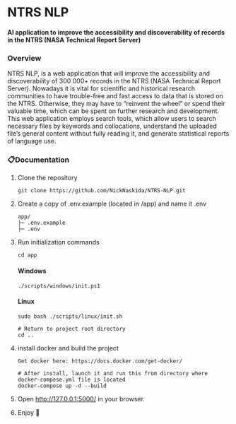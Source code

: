 # NTRS NLP
#### AI application to improve the accessibility and discoverability of records in the NTRS (NASA Technical Report Server)

### Overview
NTRS NLP, is a web application that will improve the accessibility and discoverability of 300 000+ records in the NTRS (NASA Technical Report Server). Nowadays it is vital for scientific and historical research communities to have trouble-free and fast access to data that is stored on the NTRS. Otherwise, they may have to “reinvent the wheel” or spend their valuable time, which can be spent on further research and development. This web application employs search tools, which allow users to search necessary files by keywords and collocations, understand the uploaded file’s general content without fully reading it, and generate statistical reports of language use.


### 📋Documentation
1. Clone the repository

    ```
    git clone https://github.com/NickNaskida/NTRS-NLP.git
    ```

2. Create a copy of .env.example (located in /app) and name it .env
    ```
    app/
    ├─ .env.example
    ├─ .env
    ```
   
3. Run initialization commands
    ```
    cd app
    ```

    #### Windows
    ```
    ./scripts/windows/init.ps1
    ```

    #### Linux
    ```
    sudo bash ./scripts/linux/init.sh
    ```

    ```
    # Return to project root directory
    cd ..
    ```

4. install docker and build the project
    
    ```
    Get docker here: https://docs.docker.com/get-docker/
   
    # After install, launch it and run this from directory where docker-compose.yml file is located
    docker-compose up -d --build
    ```

5. Open http://127.0.0.1:5000/ in your browser.
6. Enjoy 💫
